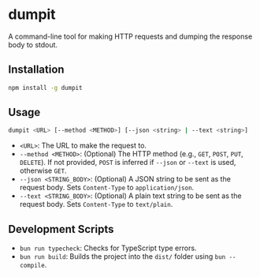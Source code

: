 # dumpit

A command-line tool for making HTTP requests and dumping the response body to stdout.

## Installation

```bash
npm install -g dumpit
```

## Usage

```bash
dumpit <URL> [--method <METHOD>] [--json <string> | --text <string>]
```

- `<URL>`: The URL to make the request to.
- `--method <METHOD>`: (Optional) The HTTP method (e.g., `GET`, `POST`, `PUT`, `DELETE`). If not provided, `POST` is inferred if `--json` or `--text` is used, otherwise `GET`.
- `--json <STRING_BODY>`: (Optional) A JSON string to be sent as the request body. Sets `Content-Type` to `application/json`.
- `--text <STRING_BODY>`: (Optional) A plain text string to be sent as the request body. Sets `Content-Type` to `text/plain`.

## Development Scripts

- `bun run typecheck`: Checks for TypeScript type errors.
- `bun run build`: Builds the project into the `dist/` folder using `bun --compile`.
